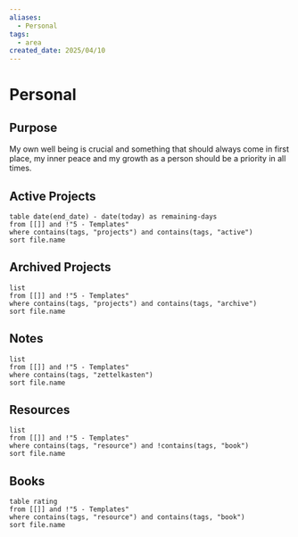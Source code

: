 ```yaml
---
aliases:
  - Personal
tags:
  - area
created_date: 2025/04/10
---
```

# Personal

## Purpose
My own well being is crucial and something that should always come in first place, my inner peace and my growth as a person should be a priority in all times.
## Active Projects
```dataview
table date(end_date) - date(today) as remaining-days
from [[]] and !"5 - Templates"
where contains(tags, "projects") and contains(tags, "active")
sort file.name
```
## Archived Projects
```dataview
list
from [[]] and !"5 - Templates"
where contains(tags, "projects") and contains(tags, "archive")
sort file.name
```
## Notes
```dataview
list
from [[]] and !"5 - Templates"
where contains(tags, "zettelkasten")
sort file.name
```
## Resources
```dataview
list
from [[]] and !"5 - Templates"
where contains(tags, "resource") and !contains(tags, "book")
sort file.name
```
## Books
```dataview
table rating
from [[]] and !"5 - Templates"
where contains(tags, "resource") and contains(tags, "book")
sort file.name
```